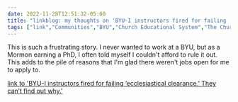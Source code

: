 ---date: 2022-11-28T12:51:32-05:00title: "linkblog: my thoughts on 'BYU-I instructors fired for failing ‘ecclesiastical clearance.’ They can’t find out why.'"tags: ["link","Communities","BYU","Church Educational System","The Church of Jesus Christ of Latter-day Saints"]---This is such a frustrating story. I never wanted to work at a BYU, but as a Mormon earning a PhD, I often told myself I couldn't afford to rule it out. This adds to the pile of reasons that I'm glad there weren't jobs open for me to apply to.   [link to 'BYU-I instructors fired for failing ‘ecclesiastical clearance.’ They can’t find out why.'](https://www.sltrib.com/religion/2022/11/28/byu-i-instructors-fired-failing/)